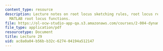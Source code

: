 ```yaml
---
content_type: resource
description: Lecture notes on root locus sketching rules, root locus refinement, and
  MATLAB root locus functions.
file: https://ol-ocw-studio-app-qa.s3.amazonaws.com/courses/2-004-dynamics-and-control-ii-spring-2008/ac8a0a04b56bb32c627404194a512147_lecture_29.pdf
file_type: application/pdf
resourcetype: Document
title: Lecture 29
uid: ac8a0a04-b56b-b32c-6274-04194a512147
---
```

